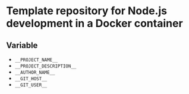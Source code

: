 # Template repository for Node.js development in a Docker container

## Variable

- `__PROJECT_NAME__`
- `__PROJECT_DESCRIPTION__`
- `__AUTHOR_NAME__`
- `__GIT_HOST__`
- `__GIT_USER__`
